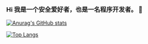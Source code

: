 ### Hi 我是一个安全爱好者，也是一名程序开发者。 👋

[![Anurag's GitHub stats](https://github-readme-stats.vercel.app/api?username=LiDaoZang)](https://github.com/anuraghazra/github-readme-stats)


[![Top Langs](https://github-readme-stats.vercel.app/api/top-langs/?username=LiDaoZang)](https://github.com/anuraghazra/github-readme-stats)
